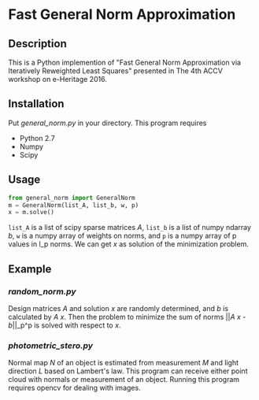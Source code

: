 Fast General Norm Approximation 
====

## Description

This is a Python implemention of "Fast General Norm Approximation via Iteratively
Reweighted Least Squares" presented in The 4th ACCV workshop on e-Heritage 2016.


## Installation

Put *general_norm.py* in your directory. This program requires 
- Python 2.7
- Numpy
- Scipy

## Usage

```python
from general_norm import GeneralNorm
m = GeneralNorm(list_A, list_b, w, p)
x = m.solve()
```

`list_A` is a list of scipy sparse matrices *A*, `list_b` is a list of numpy ndarray *b*, `w` is a numpy array of weights on norms, and `p` is a numpy array of p values in l_p norms. We can get *x* as solution of the minimization problem.

## Example

### *random_norm.py* 

Design matrices *A* and solution *x* are randomly determined, and *b* is calculated by *A* *x*. Then the problem to minimize the sum of norms ||*A* *x* - *b*||_p^p is solved with respect to *x*.

### *photometric_stero.py* 

Normal map *N* of an object is estimated from measurement *M* and light direction *L* based on Lambert's law. This program can receive either point cloud with normals or measurement of an object. Running this program requires opencv for dealing with images.

